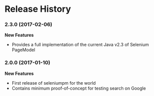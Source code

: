 Release History
===============


### 2.3.0 (2017-02-06)

**New Features**

- Provides a full implementation of the current Java v2.3 of Selenium PageModel

### 2.0.0 (2017-01-10)

**New Features**

- First release of seleniumpm for the world
- Contains minimum proof-of-concept for testing search on Google
